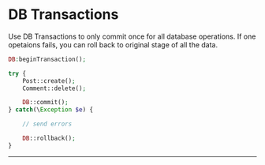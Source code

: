 # DB Transactions

Use DB Transactions to only commit once for all database operations.
If one opetaions fails, you can roll back to original stage of all the data.

```php
DB:beginTransaction();

try {
    Post::create();
    Comment::delete();

    DB::commit();
} catch(\Exception $e) {

    // send errors

    DB::rollback();
}
```
---